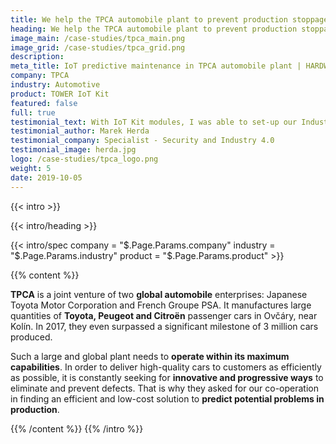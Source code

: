```yaml
---
title: We help the TPCA automobile plant to prevent production stoppage
heading: We help the TPCA automobile plant to prevent production stoppage
image_main: /case-studies/tpca_main.png
image_grid: /case-studies/tpca_grid.png
description:
meta_title: IoT predictive maintenance in TPCA automobile plant | HARDWARIO Case Study
company: TPCA
industry: Automotive
product: TOWER IoT Kit
featured: false
full: true
testimonial_text: With IoT Kit modules, I was able to set-up our Industry 4.0 pilots in just a few days. It saved us time and money.
testimonial_author: Marek Herda
testimonial_company: Specialist - Security and Industry 4.0
testimonial_image: herda.jpg
logo: /case-studies/tpca_logo.png
weight: 5
date: 2019-10-05
---
```


{{< intro >}}

{{< intro/heading >}}

{{< intro/spec company = "$.Page.Params.company" industry = "$.Page.Params.industry" product = "$.Page.Params.product" >}}

{{% content %}}

**TPCA** is a joint venture of two **global automobile** enterprises: Japanese Toyota Motor Corporation and French Groupe PSA. It manufactures large quantities of **Toyota, Peugeot and Citroën** passenger cars in Ovčáry, near Kolín. In 2017, they even surpassed a significant milestone of 3 million cars produced.

Such a large and global plant needs to **operate within its maximum capabilities**. In order to deliver high-quality cars to customers as efficiently as possible, it is constantly seeking for **innovative and progressive ways** to eliminate and prevent defects. That is why they asked for our co-operation in finding an efficient and low-cost solution to **predict potential problems in production**.

{{% /content %}}
{{% /intro %}}
